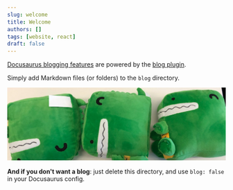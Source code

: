 ```yaml
---
slug: welcome
title: Welcome
authors: []
tags: [website, react]
draft: false
---
```


[Docusaurus blogging features](https://docusaurus.io/docs/blog) are powered by the [blog plugin](https://docusaurus.io/docs/api/plugins/@docusaurus/plugin-content-blog).

Simply add Markdown files (or folders) to the `blog` directory.

![Docusaurus Plushie](./docusaurus-plushie-banner.jpeg)

**And if you don't want a blog**: just delete this directory, and use `blog: false` in your Docusaurus config.
